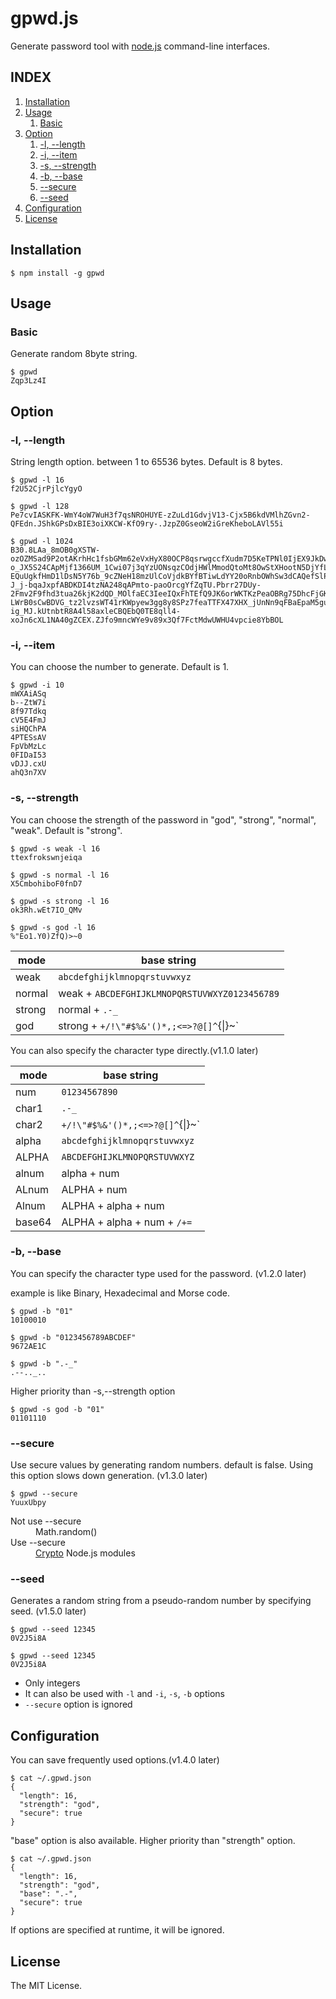 # gpwd.js
Generate password tool with [node.js](http://nodejs.org) command-line interfaces.

## INDEX
1. [Installation](#installation)
1. [Usage](#usage)
    1. [Basic](#basic)
1. [Option](#option)
    1. [-l, --length](#l---length)
	1. [-i, --item](#i---item)
	1. [-s, --strength](#s---strength)
    1. [-b, --base](#b---base)
	1. [--secure](#secure)
    1. [--seed](#seed)
1. [Configuration](#configuration)
1. [License](#license)

## Installation
```
$ npm install -g gpwd
```

## Usage
### Basic
Generate random 8byte string.
```
$ gpwd
Zqp3Lz4I
```

## Option
### -l, --length
String length option. between 1 to 65536 bytes. Default is 8 bytes.
```
$ gpwd -l 16
f2U52CjrPjlcYgyO

$ gpwd -l 128
Pe7cvIASKFK-WmY4oW7WuH3f7qsNROHUYE-zZuLd1GdvjV13-Cjx5B6kdVMlhZGvn2-QFEdn.JShkGPsDxBIE3oiXKCW-KfO9ry-.JzpZ0GseoW2iGreKheboLAVl55i

$ gpwd -l 1024
B30.8LAa_8mOB0gXSTW-ozOZMSad9P2otAKrhHc1fsbGMm62eVxHyX80OCP8qsrwgccfXudm7D5KeTPNl0IjEX9JkDw55wuvkJ1wJyD4WCkaEfyi6hzm.U4d-o_JX5S24CApMjf1366UM_1Cwi07j3qYzUONsqzCOdjHWlMmodQtoMt8OwStXHootN5DjYfLiGpcskbNUfLkqVw19mrVYadWM8sJ0UpbSUQNWFjNd56QVaDJQ_jWBtEtc.QkhLy3oi1n3.W_OuPeix7Z.oPBrV-EQuUgkfHmD1lDsN5Y76b_9cZNeH18mzUlCoVjdkBYfBTiwLdYY20oRnbOWhSw3dCAQefSlPzmLHwhBxggxW8T_wD4y4gqjm3T35v_Lza4b72IhRRPISmABQqLlZwhyhdXAL0LZUClpX5i8HfH_oYNk0e2EyPaomRWhSAENHHs0p9h_eiHM67Q6qG3v8l3IoemxrYrFjA5ebNTbimEpiN5lDgc91tiWh6nOLjzXxr5SKPHe.7jHSlg7.82oFh4hqvWaNEOMlV839TjS-J_j-bqaJxpfABDKDI4tzNA248qAPmto-paoOrcgYfZqTU.Pbrr27DUy-2Fmv2F9fhd3tua26kjK2dQD_MOlfaEC3IeeIQxFhTEfQ9JK6orWKTKzPeaOBRg75DhcFjGKeIl6_cJ_MuRApqCGYvSK1H5vfh9SchNVnZU3T34vs18ySAT14ZvNHkIaVjBWP5ZXC.IvNRL_fH5_W8EyitAY4Z.Nmy2sc71hhHck3tOTGTk3E7av.9V72oIhPsGgHzGUrzgzDfbGtx-LWrB0sCwBDVG_tz2lvzsWT41rKWpyew3gg8y8SPz7feaTTFX47XHX_jUnNn9qFBaEpaM5gufMk3R8MRcSqYp3qAm7f.hy0LIg7ndtUeVgZVE-ig_MJ.kUtnbtR8A4l58axleCBQEbQ0TE8qll4-xoJn6cXL1NA40gZCEX.ZJfo9mncWYe9v89x3Qf7FctMdwUWHU4vpcie8YbBOL
```

### -i, --item
You can choose the number to generate. Default is 1.
```
$ gpwd -i 10
mWXAiASq
b--ZtW7i
8f97Tdkq
cV5E4FmJ
siHQChPA
4PTESsAV
FpVbMzLc
0FIDaI53
vDJJ.cxU
ahQ3n7XV
```

### -s, --strength
You can choose the strength of the password in "god", "strong", "normal", "weak". Default is "strong".
```
$ gpwd -s weak -l 16
ttexfrokswnjeiqa

$ gpwd -s normal -l 16
X5CmbohiboF0fnD7

$ gpwd -s strong -l 16
ok3Rh.wEt7IO_QMv

$ gpwd -s god -l 16
%"Eo1.Y0)ZfQ)>~0
```

|  mode   |  base string |
| ------- | ------------------------------------------------------|
| weak    | `abcdefghijklmnopqrstuvwxyz` |
| normal  | weak + `ABCDEFGHIJKLMNOPQRSTUVWXYZ0123456789` |
| strong  | normal + `.-_` |
| god     | strong + `+/!\"#$%&'()*,;<=>?@[]^`{\|}~` |

You can also specify the character type directly.(v1.1.0 later)

|  mode   |  base string |
| ------- | ------------------------------------------------------|
|  num    | `01234567890` |
| char1   | `.-_` |
| char2   | `+/!\"#$%&'()*,;<=>?@[]^`{\|}~` |
| alpha   | `abcdefghijklmnopqrstuvwxyz` |
| ALPHA   | `ABCDEFGHIJKLMNOPQRSTUVWXYZ` |
| alnum   | alpha + num |
| ALnum   | ALPHA + num |
| Alnum   | ALPHA + alpha + num |
| base64  | ALPHA + alpha + num + `/+=` |

### -b, --base
You can specify the character type used for the password. (v1.2.0 later)

example is like Binary, Hexadecimal and Morse code.
```
$ gpwd -b "01"
10100010

$ gpwd -b "0123456789ABCDEF"
9672AE1C

$ gpwd -b ".-_"
.--.._..
```

Higher priority than -s,--strength option
```
$ gpwd -s god -b "01"
01101110
```

### --secure
Use secure values by generating random numbers. default is false. Using this option slows down generation. (v1.3.0 later)

```
$ gpwd --secure
YuuxUbpy
```

<dl>
  <dt>Not use --secure</dt>
  <dd>Math.random()</dd>

  <dt>Use --secure</dt>
  <dd><a href="https://nodejs.org/api/crypto.html">Crypto</a> Node.js modules</dd>
</dl>

### --seed
Generates a random string from a pseudo-random number by specifying seed. (v1.5.0 later)

```
$ gpwd --seed 12345
0V2J5i8A

$ gpwd --seed 12345
0V2J5i8A
```

* Only integers
* It can also be used with `-l` and `-i`, `-s`, `-b` options
* `--secure` option is ignored

## Configuration
You can save frequently used options.(v1.4.0 later)

```
$ cat ~/.gpwd.json
{
  "length": 16,
  "strength": "god",
  "secure": true
}
```

"base" option is also available. Higher priority than "strength" option.
```
$ cat ~/.gpwd.json
{
  "length": 16,
  "strength": "god",
  "base": ".-",
  "secure": true
}
```

If options are specified at runtime, it will be ignored.

## License
The MIT License.
